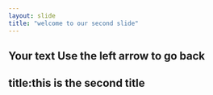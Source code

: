```yaml
---
layout: slide
title: "welcome to our second slide"
---
```

Your text
Use the left arrow to go back
---
title:this is the second title
---
